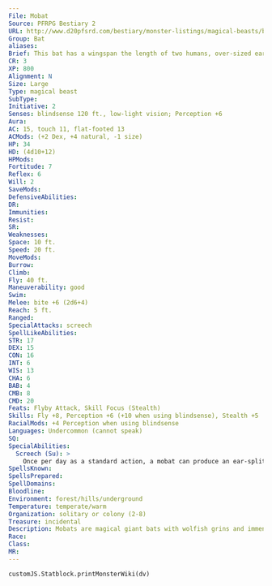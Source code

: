 ```yaml
---
File: Mobat
Source: PFRPG Bestiary 2
URL: http://www.d20pfsrd.com/bestiary/monster-listings/magical-beasts/bat-mobat
Group: Bat
aliases: 
Brief: This bat has a wingspan the length of two humans, over-sized ears, and a squat, upturned snout with rows of needle-like teeth.
CR: 3
XP: 800
Alignment: N
Size: Large
Type: magical beast
SubType: 
Initiative: 2
Senses: blindsense 120 ft., low-light vision; Perception +6
Aura: 
AC: 15, touch 11, flat-footed 13
ACMods: (+2 Dex, +4 natural, -1 size)
HP: 34
HD: (4d10+12)
HPMods: 
Fortitude: 7
Reflex: 6
Will: 2
SaveMods: 
DefensiveAbilities: 
DR: 
Immunities: 
Resist: 
SR: 
Weaknesses: 
Space: 10 ft.
Speed: 20 ft.
MoveMods: 
Burrow: 
Climb: 
Fly: 40 ft.
Maneuverability: good
Swim: 
Melee: bite +6 (2d6+4)
Reach: 5 ft.
Ranged: 
SpecialAttacks: screech
SpellLikeAbilities: 
STR: 17
DEX: 15
CON: 16
INT: 6
WIS: 13
CHA: 6
BAB: 4
CMB: 8
CMD: 20
Feats: Flyby Attack, Skill Focus (Stealth)
Skills: Fly +8, Perception +6 (+10 when using blindsense), Stealth +5
RacialMods: +4 Perception when using blindsense
Languages: Undercommon (cannot speak)
SQ: 
SpecialAbilities:
  Screech (Su): >
    Once per day as a standard action, a mobat can produce an ear-splitting screech that stuns non-mobats in a 20-foot-radius burst. All creatures within the area must make a DC 15 Fortitude save or be staggered for 1d3 rounds.  Other mobats and urdefhans (see page 276) are immune to this effect. This is a sonic mind-affecting effect. The save DC is Constitution-based.
SpellsKnown: 
SpellsPrepared: 
SpellDomains: 
Bloodline: 
Environment: forest/hills/underground
Temperature: temperate/warm
Organization: solitary or colony (2-8)
Treasure: incidental
Description: Mobats are magical giant bats with wolfish grins and immense wingspans. Survivors of a lost era, they are rarely seen beyond the dark forests and deep caves they haunt.  Although mobats are omnivores, they vastly prefer the flavor of fresh meat over that of other prey.  Mobats' fur varies in coloration, from deep auburn to almost black, and their skin is black. A mobat's wingspan is 15 feet across, and it weighs 250 pounds.
Race: 
Class: 
MR: 
---
```

```dataviewjs
customJS.Statblock.printMonsterWiki(dv)
```
